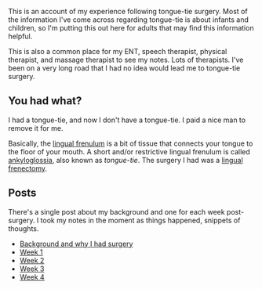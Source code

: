 This is an account of my experience following tongue-tie surgery. Most of the information I've come across regarding tongue-tie is about infants and children, so I'm putting this out here for adults that may find this information helpful.

This is also a common place for my ENT, speech therapist, physical therapist, and massage therapist to see my notes. Lots of therapists. I've been on a very long road that I had no idea would lead me to tongue-tie surgery.

## You had what?

I had a tongue-tie, and now I don't have a tongue-tie. I paid a nice man to remove it for me.

Basically, the [lingual frenulum](https://en.wikipedia.org/wiki/Frenulum_of_tongue) is a bit of tissue that connects your tongue to the floor of your mouth. A short and/or restrictive lingual frenulum is called [ankyloglossia](https://en.wikipedia.org/wiki/Ankyloglossia), also known as _tongue-tie_. The surgery I had was a [lingual frenectomy](https://en.wikipedia.org/wiki/Frenectomy).

## Posts

There's a single post about my background and one for each week post-surgery. I took my notes in the moment as things happened, snippets of thoughts.

* [Background and why I had surgery](/background.md)
* [Week 1](/week-1.md)
* [Week 2](/week-2.md)
* [Week 3](/week-3.md)
* [Week 4](/week-4.md)